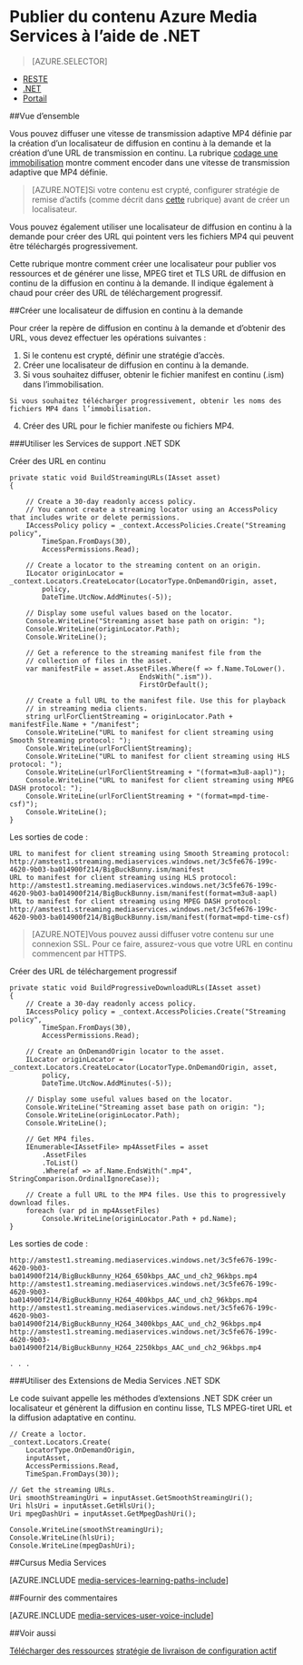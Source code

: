 <properties 
    pageTitle="Publier du contenu Azure Media Services à l’aide de .NET" 
    description="Découvrez comment créer un localisateur qui est utilisé pour générer une URL de transmission en continu. Exemples de code sont écrits en C# et utilisent le Kit de développement de Services de support pour .NET." 
    authors="juliako" 
    manager="erikre" 
    editor="" 
    services="media-services" 
    documentationCenter=""/>

<tags 
    ms.service="media-services" 
    ms.workload="media" 
    ms.tgt_pltfrm="na" 
    ms.devlang="na" 
    ms.topic="article" 
    ms.date="08/30/2016"
    ms.author="juliako"/>


# <a name="publish-azure-media-services-content-using-net"></a>Publier du contenu Azure Media Services à l’aide de .NET
 
> [AZURE.SELECTOR]
- [RESTE](media-services-rest-deliver-streaming-content.md)
- [.NET](media-services-deliver-streaming-content.md)
- [Portail](media-services-portal-publish.md)

##<a name="overview"></a>Vue d’ensemble

Vous pouvez diffuser une vitesse de transmission adaptive MP4 définie par la création d’un localisateur de diffusion en continu à la demande et la création d’une URL de transmission en continu. La rubrique [codage une immobilisation](media-services-encode-asset.md) montre comment encoder dans une vitesse de transmission adaptive que MP4 définie. 

>[AZURE.NOTE]Si votre contenu est crypté, configurer stratégie de remise d’actifs (comme décrit dans [cette](media-services-dotnet-configure-asset-delivery-policy.md) rubrique) avant de créer un localisateur. 

Vous pouvez également utiliser une localisateur de diffusion en continu à la demande pour créer des URL qui pointent vers les fichiers MP4 qui peuvent être téléchargés progressivement.  

Cette rubrique montre comment créer une localisateur pour publier vos ressources et de générer une lisse, MPEG tiret et TLS URL de diffusion en continu de la diffusion en continu à la demande. Il indique également à chaud pour créer des URL de téléchargement progressif. 
     
##<a name="create-an-ondemand-streaming-locator"></a>Créer une localisateur de diffusion en continu à la demande

Pour créer la repère de diffusion en continu à la demande et d’obtenir des URL, vous devez effectuer les opérations suivantes :

   1. Si le contenu est crypté, définir une stratégie d’accès.
   2. Créer une localisateur de diffusion en continu à la demande.
   3. Si vous souhaitez diffuser, obtenir le fichier manifest en continu (.ism) dans l’immobilisation. 
        
    Si vous souhaitez télécharger progressivement, obtenir les noms des fichiers MP4 dans l’immobilisation.  
   4. Créer des URL pour le fichier manifeste ou fichiers MP4. 
   

###<a name="use-media-services-net-sdk"></a>Utiliser les Services de support .NET SDK 

Créer des URL en continu 

    private static void BuildStreamingURLs(IAsset asset)
    {
    
        // Create a 30-day readonly access policy. 
        // You cannot create a streaming locator using an AccessPolicy that includes write or delete permissions.
        IAccessPolicy policy = _context.AccessPolicies.Create("Streaming policy",
            TimeSpan.FromDays(30),
            AccessPermissions.Read);
    
        // Create a locator to the streaming content on an origin. 
        ILocator originLocator = _context.Locators.CreateLocator(LocatorType.OnDemandOrigin, asset,
            policy,
            DateTime.UtcNow.AddMinutes(-5));
    
        // Display some useful values based on the locator.
        Console.WriteLine("Streaming asset base path on origin: ");
        Console.WriteLine(originLocator.Path);
        Console.WriteLine();
    
        // Get a reference to the streaming manifest file from the  
        // collection of files in the asset. 
        var manifestFile = asset.AssetFiles.Where(f => f.Name.ToLower().
                                    EndsWith(".ism")).
                                    FirstOrDefault();
        
        // Create a full URL to the manifest file. Use this for playback
        // in streaming media clients. 
        string urlForClientStreaming = originLocator.Path + manifestFile.Name + "/manifest";
        Console.WriteLine("URL to manifest for client streaming using Smooth Streaming protocol: ");
        Console.WriteLine(urlForClientStreaming);
        Console.WriteLine("URL to manifest for client streaming using HLS protocol: ");
        Console.WriteLine(urlForClientStreaming + "(format=m3u8-aapl)");
        Console.WriteLine("URL to manifest for client streaming using MPEG DASH protocol: ");
        Console.WriteLine(urlForClientStreaming + "(format=mpd-time-csf)"); 
        Console.WriteLine();
    }

Les sorties de code :
    
    URL to manifest for client streaming using Smooth Streaming protocol:
    http://amstest1.streaming.mediaservices.windows.net/3c5fe676-199c-4620-9b03-ba014900f214/BigBuckBunny.ism/manifest
    URL to manifest for client streaming using HLS protocol:
    http://amstest1.streaming.mediaservices.windows.net/3c5fe676-199c-4620-9b03-ba014900f214/BigBuckBunny.ism/manifest(format=m3u8-aapl)
    URL to manifest for client streaming using MPEG DASH protocol:
    http://amstest1.streaming.mediaservices.windows.net/3c5fe676-199c-4620-9b03-ba014900f214/BigBuckBunny.ism/manifest(format=mpd-time-csf)
    

>[AZURE.NOTE]Vous pouvez aussi diffuser votre contenu sur une connexion SSL. Pour ce faire, assurez-vous que votre URL en continu commencent par HTTPS. 

Créer des URL de téléchargement progressif 

    private static void BuildProgressiveDownloadURLs(IAsset asset)
    {
        // Create a 30-day readonly access policy. 
        IAccessPolicy policy = _context.AccessPolicies.Create("Streaming policy",
            TimeSpan.FromDays(30),
            AccessPermissions.Read);
    
        // Create an OnDemandOrigin locator to the asset. 
        ILocator originLocator = _context.Locators.CreateLocator(LocatorType.OnDemandOrigin, asset,
            policy,
            DateTime.UtcNow.AddMinutes(-5));
    
        // Display some useful values based on the locator.
        Console.WriteLine("Streaming asset base path on origin: ");
        Console.WriteLine(originLocator.Path);
        Console.WriteLine();
    
        // Get MP4 files.
        IEnumerable<IAssetFile> mp4AssetFiles = asset
            .AssetFiles
            .ToList()
            .Where(af => af.Name.EndsWith(".mp4", StringComparison.OrdinalIgnoreCase));
                
        // Create a full URL to the MP4 files. Use this to progressively download files.
        foreach (var pd in mp4AssetFiles)
            Console.WriteLine(originLocator.Path + pd.Name);
    }

Les sorties de code :
    
    http://amstest1.streaming.mediaservices.windows.net/3c5fe676-199c-4620-9b03-ba014900f214/BigBuckBunny_H264_650kbps_AAC_und_ch2_96kbps.mp4
    http://amstest1.streaming.mediaservices.windows.net/3c5fe676-199c-4620-9b03-ba014900f214/BigBuckBunny_H264_400kbps_AAC_und_ch2_96kbps.mp4
    http://amstest1.streaming.mediaservices.windows.net/3c5fe676-199c-4620-9b03-ba014900f214/BigBuckBunny_H264_3400kbps_AAC_und_ch2_96kbps.mp4
    http://amstest1.streaming.mediaservices.windows.net/3c5fe676-199c-4620-9b03-ba014900f214/BigBuckBunny_H264_2250kbps_AAC_und_ch2_96kbps.mp4
    
    . . . 

###<a name="use-media-services-net-sdk-extensions"></a>Utiliser des Extensions de Media Services .NET SDK

Le code suivant appelle les méthodes d’extensions .NET SDK créer un localisateur et génèrent la diffusion en continu lisse, TLS MPEG-tiret URL et la diffusion adaptative en continu.

    // Create a loctor.
    _context.Locators.Create(
        LocatorType.OnDemandOrigin,
        inputAsset,
        AccessPermissions.Read,
        TimeSpan.FromDays(30));
    
    // Get the streaming URLs.
    Uri smoothStreamingUri = inputAsset.GetSmoothStreamingUri();
    Uri hlsUri = inputAsset.GetHlsUri();
    Uri mpegDashUri = inputAsset.GetMpegDashUri();
    
    Console.WriteLine(smoothStreamingUri);
    Console.WriteLine(hlsUri);
    Console.WriteLine(mpegDashUri);


##<a name="media-services-learning-paths"></a>Cursus Media Services

[AZURE.INCLUDE [media-services-learning-paths-include](../../includes/media-services-learning-paths-include.md)]

##<a name="provide-feedback"></a>Fournir des commentaires

[AZURE.INCLUDE [media-services-user-voice-include](../../includes/media-services-user-voice-include.md)]

##<a name="see-also"></a>Voir aussi

[Télécharger des ressources](media-services-deliver-asset-download.md)
[stratégie de livraison de configuration actif](media-services-dotnet-configure-asset-delivery-policy.md)
